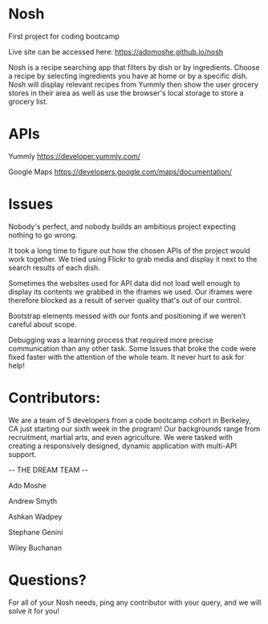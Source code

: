 # Nosh
First project for coding bootcamp

Live site can be accessed here: https://adomoshe.github.io/nosh

Nosh is a recipe searching app that filters by dish or by ingredients. Choose a recipe by selecting ingredients you have at home or by a specific dish. Nosh will display relevant recipes from Yummly then show the user grocery stores in their area as well as use the browser's local storage to store a grocery list.

# APIs

Yummly
https://developer.yummly.com/

Google Maps
https://developers.google.com/maps/documentation/

# Issues

Nobody's perfect, and nobody builds an ambitious project expecting nothing to go wrong.

It took a long time to figure out how the chosen APIs of the project would work together. We tried using Flickr to grab media and display it next to the search results of each dish.

Sometimes the websites used for API data did not load well enough to display its contents we grabbed in the iframes we used. Our iframes were therefore blocked as a result of server quality that's out of our control.

Bootstrap elements messed with our fonts and positioning if we weren’t careful about scope.

Debugging was a learning process that required more precise communication than any other task. Some Issues that broke the code were fixed faster with the attention of the whole team. It never hurt to ask for help!

# Contributors:

We are a team of 5 developers from a code bootcamp cohort in Berkeley, CA just starting our sixth week in the program! Our backgrounds range from recruitment, martial arts, and even agriculture. We were tasked with creating a responsively designed, dynamic application with multi-API support.

-- THE DREAM TEAM --

Ado Moshe

Andrew Smyth

Ashkan Wadpey

Stephane Genini

Wiley Buchanan

# Questions?

For all of your Nosh needs, ping any contributor with your query, and we will solve it for you!
